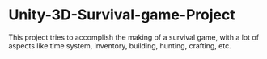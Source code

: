 # Unity-3D-Survival-game-Project
This project tries to accomplish the making of a survival game, with a lot of aspects like time system, inventory, building, hunting, crafting, etc.
